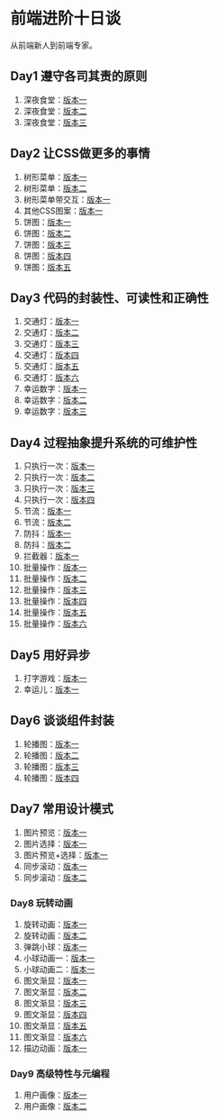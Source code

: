 # 前端进阶十日谈

从前端新人到前端专家。

## Day1 遵守各司其责的原则

1. 深夜食堂：[版本一](day01/index-v1.html)
1. 深夜食堂：[版本二](day01/index-v2.html)
1. 深夜食堂：[版本三](day01/index-v3.html)

## Day2 让CSS做更多的事情

1. 树形菜单：[版本一](day02/index1-v1.html)
1. 树形菜单：[版本二](day02/index1-v2.html)
1. 树形菜单带交互：[版本一](day02/index1-v3.html)
1. 其他CSS图案：[版本一](day02/index1-ex.html)
1. 饼图：[版本一](day02/index2-v1.html)
1. 饼图：[版本二](day02/index2-v2.html)
1. 饼图：[版本三](day02/index2-v3.html)
1. 饼图：[版本四](day02/index2-v4.html)
1. 饼图：[版本五](day02/index2-v5.html)

## Day3 代码的封装性、可读性和正确性

1. 交通灯：[版本一](day03/index1-v1.html)
1. 交通灯：[版本二](day03/index1-v2.html)
1. 交通灯：[版本三](day03/index1-v3.html)
1. 交通灯：[版本四](day03/index1-v4.html)
1. 交通灯：[版本五](day03/index1-v5.html)
1. 交通灯：[版本六](day03/index1-v6.html)
1. 幸运数字：[版本一](day03/index2-v1.html)
1. 幸运数字：[版本二](day03/index2-v2.html)
1. 幸运数字：[版本三](day03/index2-v3.html)

## Day4 过程抽象提升系统的可维护性

1. 只执行一次：[版本一](day04/index1-v1.html)
1. 只执行一次：[版本二](day04/index1-v2.html)
1. 只执行一次：[版本三](day04/index1-v3.html)
1. 只执行一次：[版本四](day04/index1-v4.html)
1. 节流：[版本一](day04/index2-v1.html)
1. 节流：[版本二](day04/index2-v2.html)
1. 防抖：[版本一](day04/index3-v1.html)
1. 防抖：[版本二](day04/index3-v2.html)
1. 拦截器：[版本一](day04/index3-v1.html)
1. 批量操作：[版本一](day04/index3-v1.html)
1. 批量操作：[版本二](day04/index3-v2.html)
1. 批量操作：[版本三](day04/index3-v3.html)
1. 批量操作：[版本四](day04/index3-v4.html)
1. 批量操作：[版本五](day04/index3-v5.html)
1. 批量操作：[版本六](day04/index3-v6.html)

## Day5 用好异步

1. 打字游戏：[版本一](day05/index1.html)
1. 幸运儿：[版本一](day05/index2.html)

## Day6 谈谈组件封装

1. 轮播图：[版本一](day06/index1.html)
1. 轮播图：[版本二](day06/index2.html)
1. 轮播图：[版本三](day06/index3.html)
1. 轮播图：[版本四](day06/index4.html)

## Day7 常用设计模式

1. 图片预览：[版本一](day07/index1.html)
1. 图片选择：[版本一](day07/index2.html)
1. 图片预览+选择：[版本一](day07/index3.html)
1. 同步滚动：[版本一](day07/index4-v1.html)
1. 同步滚动：[版本二](day07/index4-v2.html)

### Day8 玩转动画

1. 旋转动画：[版本一](day08/index1-v1.html)
1. 旋转动画：[版本二](day08/index1-v2.html)
1. 弹跳小球：[版本一](day08/index2-v1.html)
1. 小球动画一：[版本一](day08/index2-ex.html)
1. 小球动画二：[版本一](day08/index2-ex2.html)
1. 图文渐显：[版本一](day08/index3-v1.html)
1. 图文渐显：[版本二](day08/index3-v1.html)
1. 图文渐显：[版本三](day08/index3-v1.html)
1. 图文渐显：[版本四](day08/index3-v1.html)
1. 图文渐显：[版本五](day08/index3-v1.html)
1. 图文渐显：[版本六](day08/index3-v1.html)
1. 描边动画：[版本一](day08/index4.html)

### Day9 高级特性与元编程

1. 用户画像：[版本一](day09/index1.html)
1. 用户画像：[版本二](day09/index2.html)